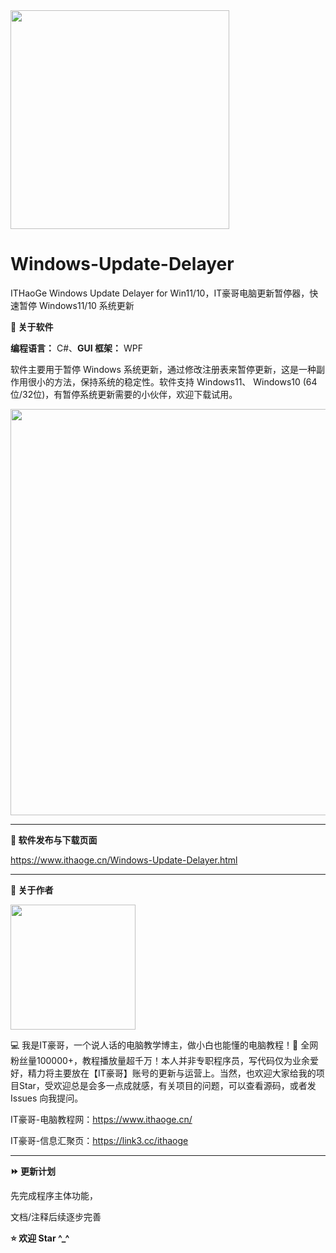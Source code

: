 <img src="https://github.com/IT-HaoGe/Windows-Update-Delayer/assets/130531658/8d7bb98a-3ff2-4480-a194-7574017a3ead" width="350">

# Windows-Update-Delayer

ITHaoGe Windows Update Delayer for Win11/10，IT豪哥电脑更新暂停器，快速暂停 Windows11/10 系统更新

**🔷 关于软件**

**编程语言：** C#、**GUI 框架：** WPF

软件主要用于暂停 Windows 系统更新，通过修改注册表来暂停更新，这是一种副作用很小的方法，保持系统的稳定性。软件支持 Windows11、 Windows10 (64位/32位)，有暂停系统更新需要的小伙伴，欢迎下载试用。
  
<img src="https://github.com/IT-HaoGe/Windows-Update-Delayer/assets/130531658/7cc61f1b-b51d-4b99-9ba6-01d50cb2281a" width="650">

---

**🔷 软件发布与下载页面**

https://www.ithaoge.cn/Windows-Update-Delayer.html

---

**🔶 关于作者**

<img src="https://github.com/IT-HaoGe/Windows-Update-Delayer/assets/130531658/3b3123db-09c0-4d44-bef1-37c7042eb830" width="200" height="200">

💻 我是IT豪哥，一个说人话的电脑教学博主，做小白也能懂的电脑教程！🌟 全网粉丝量100000+，教程播放量超千万！本人并非专职程序员，写代码仅为业余爱好，精力将主要放在【IT豪哥】账号的更新与运营上。当然，也欢迎大家给我的项目Star，受欢迎总是会多一点成就感，有关项目的问题，可以查看源码，或者发 Issues 向我提问。

IT豪哥-电脑教程网：https://www.ithaoge.cn/

IT豪哥-信息汇聚页：https://link3.cc/ithaoge



---

**⏩ 更新计划**

先完成程序主体功能，

文档/注释后续逐步完善


**⭐ 欢迎 Star ^_^**